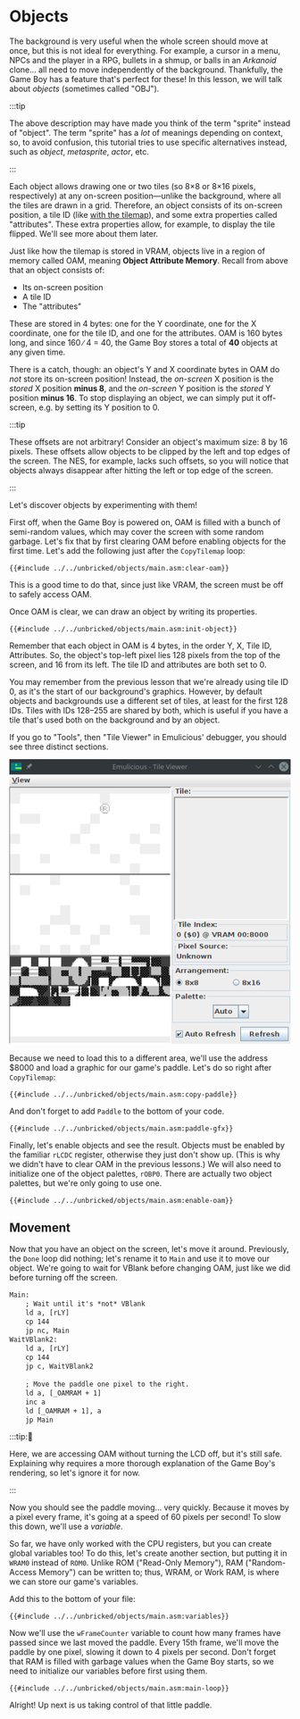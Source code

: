 # Objects

The background is very useful when the whole screen should move at once, but this is not ideal for everything.
For example, a cursor in a menu, NPCs and the player in a RPG, bullets in a shmup, or balls in an *Arkanoid* clone... all need to move independently of the background.
Thankfully, the Game Boy has a feature that's perfect for these!
In this lesson, we will talk about *objects* (sometimes called "OBJ").

:::tip

The above description may have made you think of the term "sprite" instead of "object".
The term "sprite" has a *lot* of meanings depending on context, so, to avoid confusion, this tutorial tries to use specific alternatives instead, such as *object*, *metasprite*, *actor*, etc.

:::

Each object allows drawing one or two tiles (so 8×8 or 8×16 pixels, respectively) at any on-screen position—unlike the background, where all the tiles are drawn in a grid.
Therefore, an object consists of its on-screen position, a tile ID (like [with the tilemap](../part1/tilemap.md)), and some extra properties called "attributes".
These extra properties allow, for example, to display the tile flipped.
We'll see more about them later.

Just like how the tilemap is stored in VRAM, objects live in a region of memory called OAM, meaning **Object Attribute Memory**.
Recall from above that an object consists of:
- Its on-screen position
- A tile ID
- The "attributes"

These are stored in 4 bytes: one for the Y coordinate, one for the X coordinate, one for the tile ID, and one for the attributes.
OAM is 160 bytes long, and since 160 ∕ 4 = 40, the Game Boy stores a total of **40** objects at any given time.

There is a catch, though: an object's Y and X coordinate bytes in OAM do *not* store its on-screen position!
Instead, the *on-screen* X position is the *stored* X position **minus 8**, and the *on-screen* Y position is the *stored* Y position **minus 16**.
To stop displaying an object, we can simply put it off-screen, e.g. by setting its Y position to 0.

:::tip

These offsets are not arbitrary!
Consider an object's maximum size: 8 by 16 pixels.
These offsets allow objects to be clipped by the left and top edges of the screen.
The NES, for example, lacks such offsets, so you will notice that objects always disappear after hitting the left or top edge of the screen.

:::

Let's discover objects by experimenting with them!

First off, when the Game Boy is powered on, OAM is filled with a bunch of semi-random values, which may cover the screen with some random garbage.
Let's fix that by first clearing OAM before enabling objects for the first time.
Let's add the following just after the `CopyTilemap` loop:

```rgbasm,linenos,start={{#line_no_of "" ../../unbricked/objects/main.asm:clear-oam}}
{{#include ../../unbricked/objects/main.asm:clear-oam}}
```

This is a good time to do that, since just like VRAM, the screen must be off to safely access OAM.

Once OAM is clear, we can draw an object by writing its properties.

```rgbasm,linenos,start={{#line_no_of "" ../../unbricked/objects/main.asm:init-object}}
{{#include ../../unbricked/objects/main.asm:init-object}}
```

Remember that each object in OAM is 4 bytes, in the order Y, X, Tile ID, Attributes.
So, the object's top-left pixel lies 128 pixels from the top of the screen, and 16 from its left.
The tile ID and attributes are both set to 0.

You may remember from the previous lesson that we're already using tile ID 0, as it's the start of our background's graphics.
However, by default objects and backgrounds use a different set of tiles, at least for the first 128 IDs.
Tiles with IDs 128–255 are shared by both, which is useful if you have a tile that's used both on the background and by an object.

If you go to "Tools", then "Tile Viewer" in Emulicious' debugger, you should see three distinct sections.

![image](../assets/img/vram_viewer.png)

Because we need to load this to a different area, we'll use the address $8000 and load a graphic for our game's paddle.
Let's do so right after `CopyTilemap`:

```rgbasm,linenos,start={{#line_no_of "" ../../unbricked/objects/main.asm:copy-paddle}}
{{#include ../../unbricked/objects/main.asm:copy-paddle}}
```

And don't forget to add `Paddle` to the bottom of your code.

```rgbasm
{{#include ../../unbricked/objects/main.asm:paddle-gfx}}
```

Finally, let's enable objects and see the result.
Objects must be enabled by the familiar `rLCDC` register, otherwise they just don't show up.
(This is why we didn't have to clear OAM in the previous lessons.)
We will also need to initialize one of the object palettes, `rOBP0`.
There are actually two object palettes, but we're only going to use one.

```rgbasm,linenos,start={{#line_no_of "" ../../unbricked/objects/main.asm:enable-oam}}
{{#include ../../unbricked/objects/main.asm:enable-oam}}
```

## Movement

Now that you have an object on the screen, let's move it around.
Previously, the `Done` loop did nothing; let's rename it to `Main` and use it to move our object.
We're going to wait for VBlank before changing OAM, just like we did before turning off the screen.

```rgbasm,linenos,start={{#line_no_of "^Main:" ../../unbricked/objects/main.asm}}
Main:
    ; Wait until it's *not* VBlank
    ld a, [rLY]
    cp 144
    jp nc, Main
WaitVBlank2:
	ld a, [rLY]
	cp 144
	jp c, WaitVBlank2

	; Move the paddle one pixel to the right.
	ld a, [_OAMRAM + 1]
	inc a
	ld [_OAMRAM + 1], a
	jp Main
```

:::tip:🤨

Here, we are accessing OAM without turning the LCD off, but it's still safe.
Explaining why requires a more thorough explanation of the Game Boy's rendering, so let's ignore it for now.

:::

Now you should see the paddle moving... very quickly.
Because it moves by a pixel every frame, it's going at a speed of 60 pixels per second!
To slow this down, we'll use a *variable*.

So far, we have only worked with the CPU registers, but you can create global variables too!
To do this, let's create another section, but putting it in `WRAM0` instead of `ROM0`.
Unlike ROM ("Read-Only Memory"), RAM ("Random-Access Memory") can be written to; thus, WRAM, or Work RAM, is where we can store our game's variables.

Add this to the bottom of your file:

```rgbasm,linenos,start={{#line_no_of "" ../../unbricked/objects/main.asm:variables}}
{{#include ../../unbricked/objects/main.asm:variables}}
```

Now we'll use the `wFrameCounter` variable to count how many frames have passed since we last moved the paddle.
Every 15th frame, we'll move the paddle by one pixel, slowing it down to 4 pixels per second.
Don't forget that RAM is filled with garbage values when the Game Boy starts, so we need to initialize our variables before first using them.

```rgbasm,linenos,start={{#line_no_of "" ../../unbricked/objects/main.asm:main-loop}}
{{#include ../../unbricked/objects/main.asm:main-loop}}
```

Alright!
Up next is us taking control of that little paddle.

